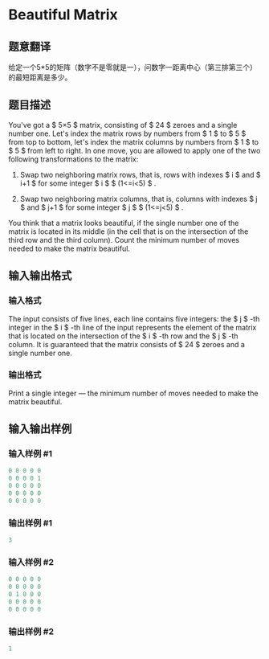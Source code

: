 # Beautiful Matrix

## 题意翻译

给定一个5*5的矩阵（数字不是零就是一），问数字一距离中心（第三排第三个）的最短距离是多少。

## 题目描述

You've got a $ 5×5 $ matrix, consisting of $ 24 $ zeroes and a single number one. Let's index the matrix rows by numbers from $ 1 $ to $ 5 $ from top to bottom, let's index the matrix columns by numbers from $ 1 $ to $ 5 $ from left to right. In one move, you are allowed to apply one of the two following transformations to the matrix:

1. Swap two neighboring matrix rows, that is, rows with indexes $ i $ and $ i+1 $ for some integer $ i $ $ (1<=i&lt;5) $ .

2. Swap two neighboring matrix columns, that is, columns with indexes $ j $ and $ j+1 $ for some integer $ j $ $ (1<=j&lt;5) $ .

You think that a matrix looks beautiful, if the single number one of the matrix is located in its middle (in the cell that is on the intersection of the third row and the third column). Count the minimum number of moves needed to make the matrix beautiful.

## 输入输出格式

### 输入格式

The input consists of five lines, each line contains five integers: the $ j $ -th integer in the $ i $ -th line of the input represents the element of the matrix that is located on the intersection of the $ i $ -th row and the $ j $ -th column. It is guaranteed that the matrix consists of $ 24 $ zeroes and a single number one.

### 输出格式

Print a single integer — the minimum number of moves needed to make the matrix beautiful.

## 输入输出样例

### 输入样例 #1

```cpp
0 0 0 0 0
0 0 0 0 1
0 0 0 0 0
0 0 0 0 0
0 0 0 0 0

```
### 输出样例 #1

```cpp
3

```
### 输入样例 #2

```cpp
0 0 0 0 0
0 0 0 0 0
0 1 0 0 0
0 0 0 0 0
0 0 0 0 0

```
### 输出样例 #2

```cpp
1

```
